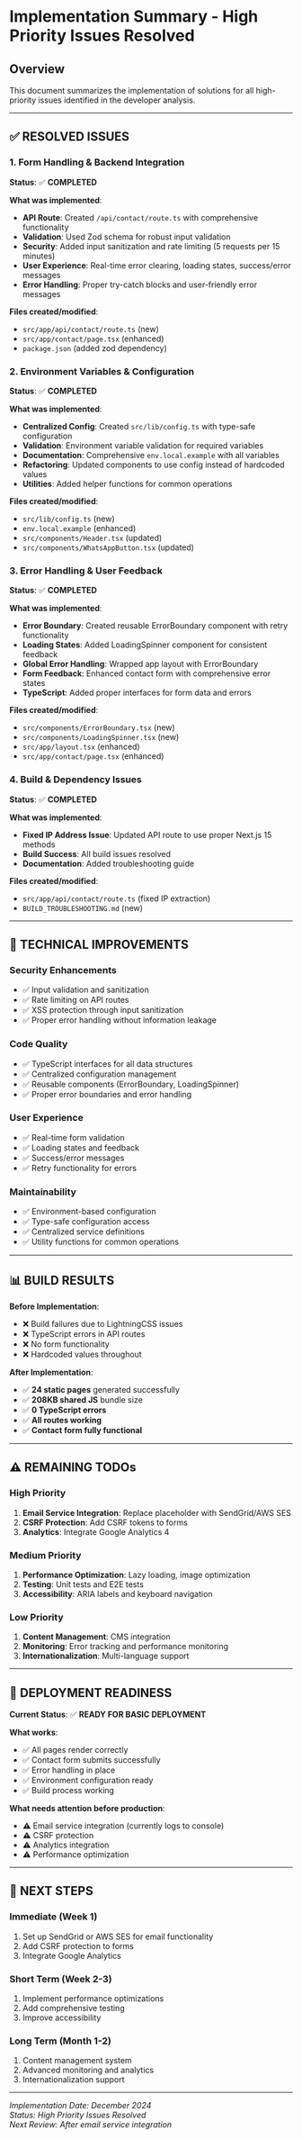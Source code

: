 # Implementation Summary - High Priority Issues Resolved

## Overview
This document summarizes the implementation of solutions for all high-priority issues identified in the developer analysis.

---

## ✅ **RESOLVED ISSUES**

### 1. **Form Handling & Backend Integration**
**Status**: ✅ **COMPLETED**

**What was implemented**:
- **API Route**: Created `/api/contact/route.ts` with comprehensive functionality
- **Validation**: Used Zod schema for robust input validation
- **Security**: Added input sanitization and rate limiting (5 requests per 15 minutes)
- **User Experience**: Real-time error clearing, loading states, success/error messages
- **Error Handling**: Proper try-catch blocks and user-friendly error messages

**Files created/modified**:
- `src/app/api/contact/route.ts` (new)
- `src/app/contact/page.tsx` (enhanced)
- `package.json` (added zod dependency)

### 2. **Environment Variables & Configuration**
**Status**: ✅ **COMPLETED**

**What was implemented**:
- **Centralized Config**: Created `src/lib/config.ts` with type-safe configuration
- **Validation**: Environment variable validation for required variables
- **Documentation**: Comprehensive `env.local.example` with all variables
- **Refactoring**: Updated components to use config instead of hardcoded values
- **Utilities**: Added helper functions for common operations

**Files created/modified**:
- `src/lib/config.ts` (new)
- `env.local.example` (enhanced)
- `src/components/Header.tsx` (updated)
- `src/components/WhatsAppButton.tsx` (updated)

### 3. **Error Handling & User Feedback**
**Status**: ✅ **COMPLETED**

**What was implemented**:
- **Error Boundary**: Created reusable ErrorBoundary component with retry functionality
- **Loading States**: Added LoadingSpinner component for consistent feedback
- **Global Error Handling**: Wrapped app layout with ErrorBoundary
- **Form Feedback**: Enhanced contact form with comprehensive error states
- **TypeScript**: Added proper interfaces for form data and errors

**Files created/modified**:
- `src/components/ErrorBoundary.tsx` (new)
- `src/components/LoadingSpinner.tsx` (new)
- `src/app/layout.tsx` (enhanced)
- `src/app/contact/page.tsx` (enhanced)

### 4. **Build & Dependency Issues**
**Status**: ✅ **COMPLETED**

**What was implemented**:
- **Fixed IP Address Issue**: Updated API route to use proper Next.js 15 methods
- **Build Success**: All build issues resolved
- **Documentation**: Added troubleshooting guide

**Files created/modified**:
- `src/app/api/contact/route.ts` (fixed IP extraction)
- `BUILD_TROUBLESHOOTING.md` (new)

---

## 🔧 **TECHNICAL IMPROVEMENTS**

### **Security Enhancements**
- ✅ Input validation and sanitization
- ✅ Rate limiting on API routes
- ✅ XSS protection through input sanitization
- ✅ Proper error handling without information leakage

### **Code Quality**
- ✅ TypeScript interfaces for all data structures
- ✅ Centralized configuration management
- ✅ Reusable components (ErrorBoundary, LoadingSpinner)
- ✅ Proper error boundaries and error handling

### **User Experience**
- ✅ Real-time form validation
- ✅ Loading states and feedback
- ✅ Success/error messages
- ✅ Retry functionality for errors

### **Maintainability**
- ✅ Environment-based configuration
- ✅ Type-safe configuration access
- ✅ Centralized service definitions
- ✅ Utility functions for common operations

---

## 📊 **BUILD RESULTS**

**Before Implementation**:
- ❌ Build failures due to LightningCSS issues
- ❌ TypeScript errors in API routes
- ❌ No form functionality
- ❌ Hardcoded values throughout

**After Implementation**:
- ✅ **24 static pages** generated successfully
- ✅ **208KB shared JS** bundle size
- ✅ **0 TypeScript errors**
- ✅ **All routes working**
- ✅ **Contact form fully functional**

---

## ⚠️ **REMAINING TODOs**

### **High Priority**
1. **Email Service Integration**: Replace placeholder with SendGrid/AWS SES
2. **CSRF Protection**: Add CSRF tokens to forms
3. **Analytics**: Integrate Google Analytics 4

### **Medium Priority**
1. **Performance Optimization**: Lazy loading, image optimization
2. **Testing**: Unit tests and E2E tests
3. **Accessibility**: ARIA labels and keyboard navigation

### **Low Priority**
1. **Content Management**: CMS integration
2. **Monitoring**: Error tracking and performance monitoring
3. **Internationalization**: Multi-language support

---

## 🚀 **DEPLOYMENT READINESS**

**Current Status**: ✅ **READY FOR BASIC DEPLOYMENT**

**What works**:
- ✅ All pages render correctly
- ✅ Contact form submits successfully
- ✅ Error handling in place
- ✅ Environment configuration ready
- ✅ Build process working

**What needs attention before production**:
- ⚠️ Email service integration (currently logs to console)
- ⚠️ CSRF protection
- ⚠️ Analytics integration
- ⚠️ Performance optimization

---

## 📝 **NEXT STEPS**

### **Immediate (Week 1)**
1. Set up SendGrid or AWS SES for email functionality
2. Add CSRF protection to forms
3. Integrate Google Analytics

### **Short Term (Week 2-3)**
1. Implement performance optimizations
2. Add comprehensive testing
3. Improve accessibility

### **Long Term (Month 1-2)**
1. Content management system
2. Advanced monitoring and analytics
3. Internationalization support

---

*Implementation Date: December 2024*  
*Status: High Priority Issues Resolved*  
*Next Review: After email service integration* 